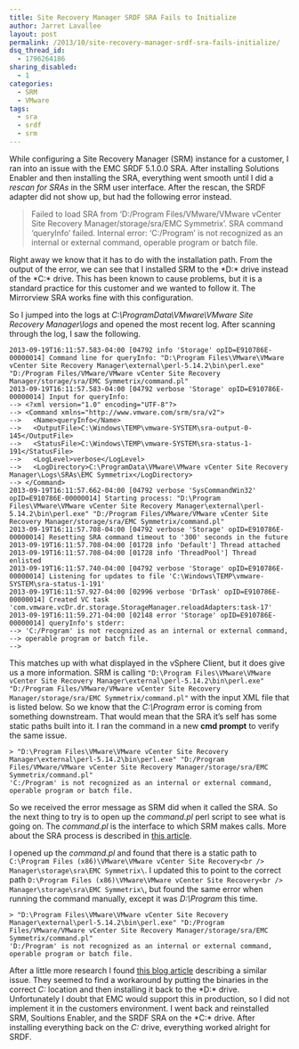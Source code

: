 ```yaml
---
title: Site Recovery Manager SRDF SRA Fails to Initialize
author: Jarret Lavallee
layout: post
permalink: /2013/10/site-recovery-manager-srdf-sra-fails-initialize/
dsq_thread_id:
  - 1796264186
sharing_disabled:
  - 1
categories:
  - SRM
  - VMware
tags:
  - sra
  - srdf
  - srm
---
```

While configuring a Site Recovery Manager (SRM) instance for a customer, I ran into an issue with the EMC SRDF 5.1.0.0 SRA. After installing Solutions Enabler and then installing the SRA, everything went smooth until I did a *rescan for SRAs* in the SRM user interface. After the rescan, the SRDF adapter did not show up, but had the following error instead.

> Failed to load SRA from &#8216;D:/Program Files/VMware/VMware vCenter Site Recovery Manager/storage/sra/EMC Symmetrix&#8217;. SRA command &#8216;queryInfo&#8217; failed. Internal error: &#8216;C:/Program&#8217; is not recognized as an internal or external command, operable program or batch file.

Right away we know that it has to do with the installation path. From the output of the error, we can see that I installed SRM to the &#42;D:&#42; drive instead of the &#42;C:&#42; drive. This has been known to cause problems, but it is a standard practice for this customer and we wanted to follow it. The Mirrorview SRA works fine with this configuration.

So I jumped into the logs at *C:\ProgramData\VMware\VMware Site Recovery Manager\logs* and opened the most recent log. After scanning through the log, I saw the following.

    2013-09-19T16:11:57.583-04:00 [04792 info 'Storage' opID=E910786E-00000014] Command line for queryInfo: "D:\Program Files\VMware\VMware vCenter Site Recovery Manager\external\perl-5.14.2\bin\perl.exe" "D:/Program Files/VMware/VMware vCenter Site Recovery Manager/storage/sra/EMC Symmetrix/command.pl"
    2013-09-19T16:11:57.583-04:00 [04792 verbose 'Storage' opID=E910786E-00000014] Input for queryInfo:
    --> <?xml version="1.0" encoding="UTF-8"?>
    --> <Command xmlns="http://www.vmware.com/srm/sra/v2">
    -->   <Name>queryInfo</Name>
    -->   <OutputFile>C:\Windows\TEMP\vmware-SYSTEM\sra-output-0-145</OutputFile>
    -->   <StatusFile>C:\Windows\TEMP\vmware-SYSTEM\sra-status-1-191</StatusFile>
    -->   <LogLevel>verbose</LogLevel>
    -->   <LogDirectory>C:\ProgramData\VMware\VMware vCenter Site Recovery Manager\Logs\SRAs\EMC Symmetrix</LogDirectory>
    --> </Command>
    2013-09-19T16:11:57.662-04:00 [04792 verbose 'SysCommandWin32' opID=E910786E-00000014] Starting process: "D:\Program Files\VMware\VMware vCenter Site Recovery Manager\external\perl-5.14.2\bin\perl.exe" "D:/Program Files/VMware/VMware vCenter Site Recovery Manager/storage/sra/EMC Symmetrix/command.pl"
    2013-09-19T16:11:57.708-04:00 [04792 verbose 'Storage' opID=E910786E-00000014] Resetting SRA command timeout to '300' seconds in the future
    2013-09-19T16:11:57.708-04:00 [01728 info 'Default'] Thread attached
    2013-09-19T16:11:57.708-04:00 [01728 info 'ThreadPool'] Thread enlisted
    2013-09-19T16:11:57.740-04:00 [04792 verbose 'Storage' opID=E910786E-00000014] Listening for updates to file 'C:\Windows\TEMP\vmware-SYSTEM\sra-status-1-191'
    2013-09-19T16:11:57.927-04:00 [02996 verbose 'DrTask' opID=E910786E-00000014] Created VC task 'com.vmware.vcDr.dr.storage.StorageManager.reloadAdapters:task-17'
    2013-09-19T16:11:59.271-04:00 [02148 error 'Storage' opID=E910786E-00000014] queryInfo's stderr:
    --> 'C:/Program' is not recognized as an internal or external command,
    --> operable program or batch file.
    --> 
    

This matches up with what displayed in the vSphere Client, but it does give us a more information. SRM is calling `"D:\Program Files\VMware\VMware vCenter Site Recovery Manager\external\perl-5.14.2\bin\perl.exe" "D:/Program Files/VMware/VMware vCenter Site Recovery Manager/storage/sra/EMC Symmetrix/command.pl"` with the input XML file that is listed below. So we know that the *C:\Program* error is coming from something downstream. That would mean that the SRA it&#8217;s self has some static paths built into it. I ran the command in a new **cmd prompt** to verify the same issue.

    > "D:\Program Files\VMware\VMware vCenter Site Recovery Manager\external\perl-5.14.2\bin\perl.exe" "D:/Program Files/VMware/VMware vCenter Site Recovery Manager/storage/sra/EMC Symmetrix/command.pl"
    'C:/Program' is not recognized as an internal or external command, operable program or batch file.
    

So we received the error message as SRM did when it called the SRA. So the next thing to try is to open up the *command.pl* perl script to see what is going on. The *command.pl* is the interface to which SRM makes calls. More about the SRA process is described in <a href="http://virtuallyhyper.com/2012/03/how-does-srm-communicate-with-the-array/" onclick="javascript:_gaq.push(['_trackEvent','outbound-article','http://virtuallyhyper.com/2012/03/how-does-srm-communicate-with-the-array/']);">this article</a>.

I opened up the *command.pl* and found that there is a static path to `C:\Program Files (x86)\VMware\VMware vCenter Site Recovery<br />
Manager\storage\sra\EMC Symmetrix\`. I updated this to point to the correct path `D:\Program Files (x86)\VMware\VMware vCenter Site Recovery<br />
Manager\storage\sra\EMC Symmetrix\`, but found the same error when running the command manually, except it was *D:\Program* this time.

    > "D:\Program Files\VMware\VMware vCenter Site Recovery Manager\external\perl-5.14.2\bin\perl.exe" "D:/Program Files/VMware/VMware vCenter Site Recovery Manager/storage/sra/EMC Symmetrix/command.pl"
    'D:/Program' is not recognized as an internal or external command, operable program or batch file.
    

After a little more research I found <a href="http://blog.stfu.se/?p=308" onclick="javascript:_gaq.push(['_trackEvent','outbound-article','http://blog.stfu.se/?p=308']);">this blog article</a> describing a similar issue. They seemed to find a workaround by putting the binaries in the correct *C:* location and then installing it back to the &#42;D:&#42; drive. Unfortunately I doubt that EMC would support this in production, so I did not implement it in the customers environment. I went back and reinstalled SRM, Soultions Enabler, and the SRDF SRA on the &#42;C:&#42; drive. After installing everything back on the *C:* drive, everything worked alright for SRDF.

